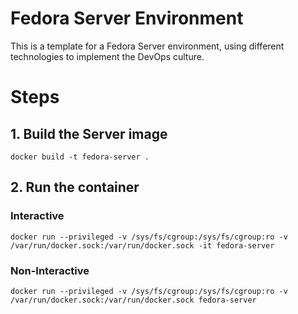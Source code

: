 # Fedora Server Environment
This is a template for a Fedora Server environment, using different technologies to implement the DevOps culture.

# Steps
## 1. Build the Server image
```
docker build -t fedora-server .
```

## 2. Run the container
### Interactive
```
docker run --privileged -v /sys/fs/cgroup:/sys/fs/cgroup:ro -v /var/run/docker.sock:/var/run/docker.sock -it fedora-server
```
### Non-Interactive
```
docker run --privileged -v /sys/fs/cgroup:/sys/fs/cgroup:ro -v /var/run/docker.sock:/var/run/docker.sock fedora-server
```